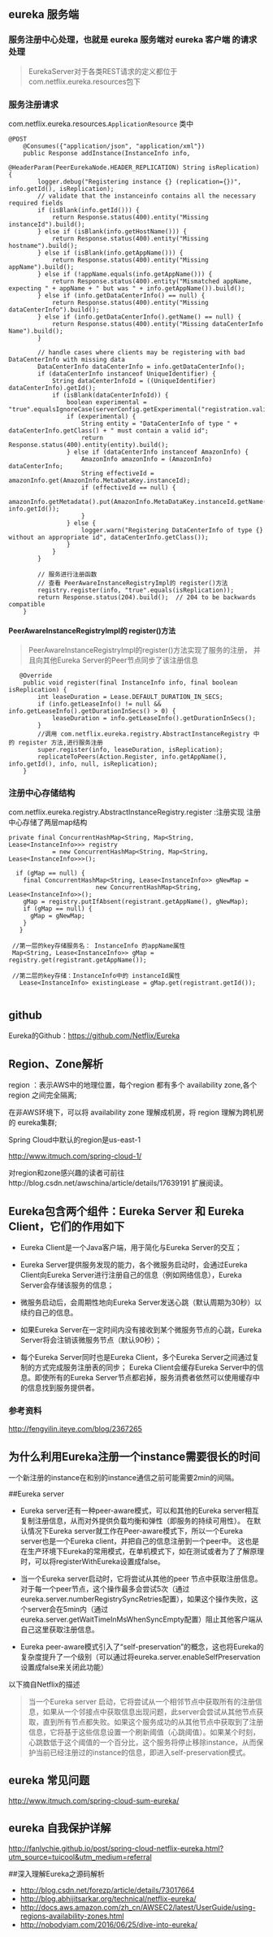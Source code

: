 ## eureka 服务端

### 服务注册中心处理，也就是 eureka 服务端对 eureka 客户端 的请求处理
> EurekaServer对于各类REST请求的定义都位于com.netflix.eureka.resources包下

### 服务注册请求
com.netflix.eureka.resources.`ApplicationResource` 类中
```
@POST
    @Consumes({"application/json", "application/xml"})
    public Response addInstance(InstanceInfo info,
                                @HeaderParam(PeerEurekaNode.HEADER_REPLICATION) String isReplication) {
        logger.debug("Registering instance {} (replication={})", info.getId(), isReplication);
        // validate that the instanceinfo contains all the necessary required fields
        if (isBlank(info.getId())) {
            return Response.status(400).entity("Missing instanceId").build();
        } else if (isBlank(info.getHostName())) {
            return Response.status(400).entity("Missing hostname").build();
        } else if (isBlank(info.getAppName())) {
            return Response.status(400).entity("Missing appName").build();
        } else if (!appName.equals(info.getAppName())) {
            return Response.status(400).entity("Mismatched appName, expecting " + appName + " but was " + info.getAppName()).build();
        } else if (info.getDataCenterInfo() == null) {
            return Response.status(400).entity("Missing dataCenterInfo").build();
        } else if (info.getDataCenterInfo().getName() == null) {
            return Response.status(400).entity("Missing dataCenterInfo Name").build();
        }

        // handle cases where clients may be registering with bad DataCenterInfo with missing data
        DataCenterInfo dataCenterInfo = info.getDataCenterInfo();
        if (dataCenterInfo instanceof UniqueIdentifier) {
            String dataCenterInfoId = ((UniqueIdentifier) dataCenterInfo).getId();
            if (isBlank(dataCenterInfoId)) {
                boolean experimental = "true".equalsIgnoreCase(serverConfig.getExperimental("registration.validation.dataCenterInfoId"));
                if (experimental) {
                    String entity = "DataCenterInfo of type " + dataCenterInfo.getClass() + " must contain a valid id";
                    return Response.status(400).entity(entity).build();
                } else if (dataCenterInfo instanceof AmazonInfo) {
                    AmazonInfo amazonInfo = (AmazonInfo) dataCenterInfo;
                    String effectiveId = amazonInfo.get(AmazonInfo.MetaDataKey.instanceId);
                    if (effectiveId == null) {
                        amazonInfo.getMetadata().put(AmazonInfo.MetaDataKey.instanceId.getName(), info.getId());
                    }
                } else {
                    logger.warn("Registering DataCenterInfo of type {} without an appropriate id", dataCenterInfo.getClass());
                }
            }
        }
        
        // 服务进行注册函数
        // 查看 PeerAwareInstanceRegistryImpl的 register()方法 
        registry.register(info, "true".equals(isReplication));
        return Response.status(204).build();  // 204 to be backwards compatible
    }
```

#### PeerAwareInstanceRegistryImpl的 register()方法
> PeerAwareInstanceRegistryImpl的register()方法实现了服务的注册，
并且向其他Eureka Server的Peer节点同步了该注册信息
```
   @Override
    public void register(final InstanceInfo info, final boolean isReplication) {
        int leaseDuration = Lease.DEFAULT_DURATION_IN_SECS;
        if (info.getLeaseInfo() != null && info.getLeaseInfo().getDurationInSecs() > 0) {
            leaseDuration = info.getLeaseInfo().getDurationInSecs();
        }
        //调用 com.netflix.eureka.registry.AbstractInstanceRegistry 中的 register 方法,进行服务注册
        super.register(info, leaseDuration, isReplication);
        replicateToPeers(Action.Register, info.getAppName(), info.getId(), info, null, isReplication);
    }
```

### 注册中心存储结构
com.netflix.eureka.registry.AbstractInstanceRegistry.register :注册实现
注册中心存储了两层map结构
```
private final ConcurrentHashMap<String, Map<String, Lease<InstanceInfo>>> registry
            = new ConcurrentHashMap<String, Map<String, Lease<InstanceInfo>>>();
          
  if (gMap == null) {
    final ConcurrentHashMap<String, Lease<InstanceInfo>> gNewMap = 
                        new ConcurrentHashMap<String, Lease<InstanceInfo>>();
    gMap = registry.putIfAbsent(registrant.getAppName(), gNewMap);
    if (gMap == null) {
      gMap = gNewMap;
    }
   }       
      
 //第一层的key存储服务名： InstanceInfo 的appName属性          
 Map<String, Lease<InstanceInfo>> gMap = registry.get(registrant.getAppName());
 
 //第二层的key存储：InstanceInfo中的 instanceId属性
   Lease<InstanceInfo> existingLease = gMap.get(registrant.getId());
             
```



## github
Eureka的Github：https://github.com/Netflix/Eureka

## Region、Zone解析
region ：表示AWS中的地理位置，每个region 都有多个 availability zone,各个 region 之间完全隔离;

在非AWS环境下，可以将 availability zone 理解成机房，将 region 理解为跨机房的 eureka集群;

Spring Cloud中默认的region是us-east-1

http://www.itmuch.com/spring-cloud-1/

对region和zone感兴趣的读者可前往http://blog.csdn.net/awschina/article/details/17639191 扩展阅读。


## Eureka包含两个组件：Eureka Server 和 Eureka Client，它们的作用如下
- Eureka Client是一个Java客户端，用于简化与Eureka Server的交互；

- Eureka Server提供服务发现的能力，各个微服务启动时，会通过Eureka Client向Eureka Server进行注册自己的信息（例如网络信息），Eureka Server会存储该服务的信息；

- 微服务启动后，会周期性地向Eureka Server发送心跳（默认周期为30秒）以续约自己的信息。

- 如果Eureka Server在一定时间内没有接收到某个微服务节点的心跳，Eureka Server将会注销该微服务节点（默认90秒）；

- 每个Eureka Server同时也是Eureka Client，多个Eureka Server之间通过复制的方式完成服务注册表的同步；
Eureka Client会缓存Eureka Server中的信息。即使所有的Eureka Server节点都宕掉，服务消费者依然可以使用缓存中的信息找到服务提供者。


### 参考资料
http://fengyilin.iteye.com/blog/2367265

## 为什么利用Eureka注册一个instance需要很长的时间 
一个新注册的instance在和别的instance通信之前可能需要2min的间隔。

##Eureka server 
* Eureka server还有一种peer-aware模式，可以和其他的Eureka server相互复制注册信息，从而对外提供负载均衡和弹性（即服务的持续可用性）。
在默认情况下Eureka server就工作在Peer-aware模式下，所以一个Eureka server也是一个Eureka client，并把自己的信息注册到一个peer中。
这也是在生产环境下Eureka的常用模式，在单机模式下，如在测试或者为了了解原理时，可以将registerWithEureka设置成false。 

* 当一个Eureka server启动时，它将尝试从其他的peer 节点中获取注册信息。对于每一个peer节点，这个操作最多会尝试5次（通过eureka.server.numberRegistrySyncRetries配置），如果这个操作失败，这个server会在5min内（通过eureka.server.getWaitTimeInMsWhenSyncEmpty配置）阻止其他客户端从自己这里获取注册信息。 

* Eureka peer-aware模式引入了“self-preservation”的概念，这也将Eureka的复杂度提升了一个级别（可以通过将eureka.server.enableSelfPreservation设置成false来关闭此功能）

以下摘自Netflix的描述 
>  当一个Eureka server 启动，它将尝试从一个相邻节点中获取所有的注册信息，如果从一个邻接点中获取信息出现问题，此server会尝试从其他节点获取，直到所有节点都失败。如果这个服务成功的从其他节点中获取到了注册信息，它将基于这些信息设置一个刷新阈值（心跳阈值）。如果某个时刻，心跳数低于这个阈值的一个百分比，这个服务将停止移除instance，从而保护当前已经注册过的instance的信息，即进入self-preservation模式。 


## eureka 常见问题 
http://www.itmuch.com/spring-cloud-sum-eureka/

## eureka 自我保护详解
http://fanlychie.github.io/post/spring-cloud-netflix-eureka.html?utm_source=tuicool&utm_medium=referral

##深入理解Eureka之源码解析
- http://blog.csdn.net/forezp/article/details/73017664
- http://blog.abhijitsarkar.org/technical/netflix-eureka/
- http://docs.aws.amazon.com/zh_cn/AWSEC2/latest/UserGuide/using-regions-availability-zones.html
- http://nobodyiam.com/2016/06/25/dive-into-eureka/


